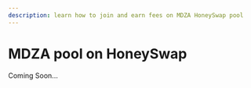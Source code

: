 ```yaml
---
description: learn how to join and earn fees on MDZA HoneySwap pool
---
```


# MDZA pool on HoneySwap

Coming Soon...
